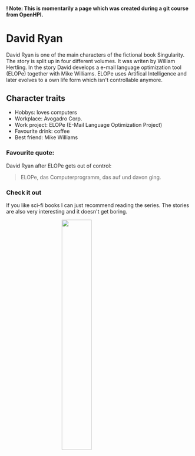 #### ! Note: This is momentarily a page which was created during a git course from OpenHPI.

# David Ryan

David Ryan is one of the main characters of the fictional book Singularity. The story is split up in four different volumes. It was writen by William Hertling. In the story David develops a e-mail language optimization tool (ELOPe) together with Mike Williams. ELOPe uses Artifical Intelligence and later evolves to a own life form which isn't controllable anymore.

## Character traits
* Hobbys: loves computers
* Workplace: Avogadro Corp.
* Work project: ELOPe (E-Mail Language Optimization Project)
* Favourite drink: coffee
* Best friend: Mike Williams

### Favourite quote:
David Ryan after ELOPe gets out of control:
> ELOPe, das Computerprogramm, das auf und davon ging.

### Check it out
If you like sci-fi books I can just recommend reading the series. The stories are also very interesting and it doesn't get boring.

<img style="display:block; margin-right:auto; margin-left:auto; width:40%" src="https://www.kurzweilai.net/images/avogadrocorpcr1.png">
